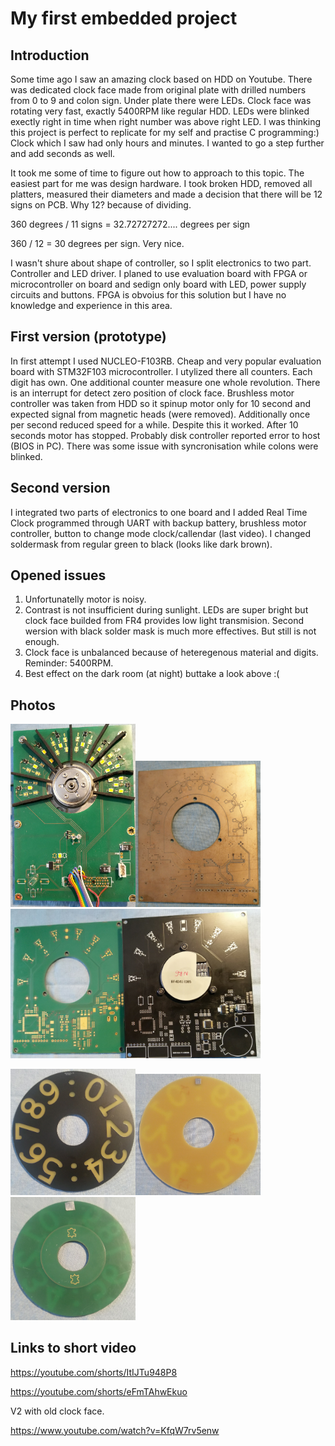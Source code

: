 # My first embedded project #
## Introduction ##
Some time ago I saw an amazing clock based on HDD on Youtube. There was dedicated clock face made from original plate with drilled numbers
from 0 to 9 and colon sign. Under plate there were LEDs. Clock face was rotating very fast, exactly 5400RPM like regular HDD. LEDs were blinked
exectly right in time when right number was above right LED. I was thinking this project is perfect to replicate for my self and practise C programming:)
Clock which I saw had only hours and minutes. I wanted to go a step further and add seconds as well.

It took me some of time to figure out how to approach to this topic.
The easiest part for me was design hardware. I took broken HDD, removed all platters, measured their diameters and made a decision that there will be 
12 signs on PCB.
Why 12? because of dividing. 

360 degrees / 11 signs = 32.72727272.... degrees per sign

360 / 12 = 30 degrees per sign. Very nice.

I wasn't shure about shape of controller, so I split electronics to two part. Controller and LED driver. I planed to use evaluation board 
with FPGA or microcontroller on board and sedign only board with LED, power supply circuits and buttons. 
FPGA is obvoius for this solution but I have no knowledge and experience in this area.
## First version (prototype) ##
In first attempt I used NUCLEO-F103RB. Cheap and very popular evaluation board with STM32F103 microcontroller. I utylized there all counters. 
Each digit has own. One additional counter measure one whole revolution. 
There is an interrupt for detect zero position of clock face.
Brushless motor controller was taken from HDD so it spinup motor only for 10 second and expected signal from magnetic heads (were removed). Additionally once per second reduced speed for a while.
Despite this it worked. After 10 seconds motor has stopped. Probably disk controller reported error to host (BIOS in PC).
There was some issue with syncronisation while colons were blinked.
## Second version ##
I integrated two parts of electronics to one board and I added Real Time Clock programmed through UART with backup battery, brushless motor controller,
button to change mode clock/callendar (last video). I changed soldermask from regular green to black (looks like dark brown).
## Opened issues ##
1. Unfortunatelly motor is noisy.
2. Contrast is not insufficient during sunlight. LEDs are super bright but clock face builded from FR4 provides low light transmision. Second wersion with black solder mask is much more effectives. But still is not enough.
3. Clock face is unbalanced because of heteregenous material and digits. Reminder: 5400RPM.
4. Best effect on the dark room (at night) buttake a look above :(

## Photos ##
<img src="https://github.com/pawsko/HDD_clock/blob/master/Media/v1_proto.jpg" width="200"><img src="https://github.com/pawsko/HDD_clock/blob/master/Media/v1.9.jpg" width="200"><img src="https://github.com/pawsko/HDD_clock/blob/master/Media/v2%20i%20v3.jpg" width="400">

<img src="https://github.com/pawsko/HDD_clock/blob/master/Media/Clock_face_top.jpg" width="200"><img src="https://github.com/pawsko/HDD_clock/blob/master/Media/Clock_face_bottom.jpg" width="200"><img src="https://github.com/pawsko/HDD_clock/blob/master/Media/Clock_face_bottom_proto.jpg" width="200">

## Links to short video ##
https://youtube.com/shorts/ItIJTu948P8

https://youtube.com/shorts/eFmTAhwEkuo

V2 with old clock face. 

https://www.youtube.com/watch?v=KfqW7rv5enw
